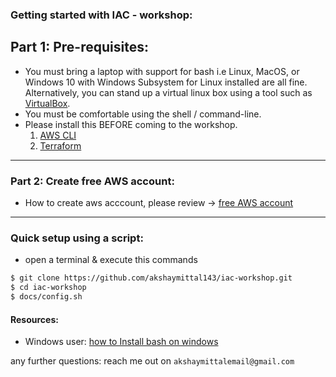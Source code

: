### Getting started with IAC - workshop:

Part 1: Pre-requisites:
--
* You must bring a laptop with support for bash i.e Linux, MacOS, or Windows 10 with Windows Subsystem for Linux installed are all fine. Alternatively, you can stand up a virtual linux box using a tool such as [VirtualBox](https://www.virtualbox.org/).
* You must be comfortable using the shell / command-line.
* Please install this BEFORE coming to the workshop.
  1. [AWS CLI](https://aws.amazon.com/cli/)
  2. [Terraform](https://www.terraform.io/) 
----

### Part 2: Create free AWS account: 
- How to create aws acccount, please review -> [free AWS account](https://aws.amazon.com/free/)
---
### Quick setup using a script:
- open a terminal & execute this commands
```bash
$ git clone https://github.com/akshaymittal143/iac-workshop.git
$ cd iac-workshop
$ docs/config.sh


```

#### Resources: 
- Windows user: [how to Install bash on windows](https://itsfoss.com/install-bash-on-windows/)

any further questions: reach me out on `akshaymittalemail@gmail.com`
